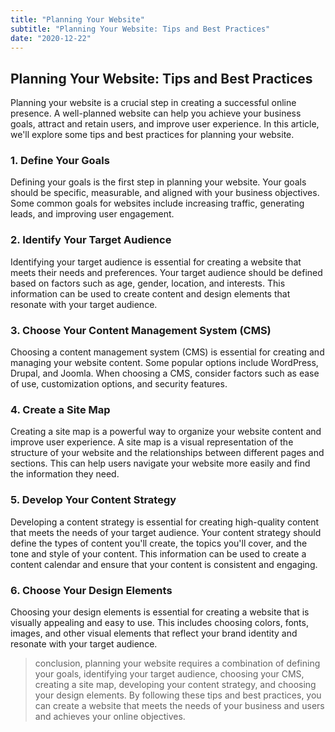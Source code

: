 ```yaml
---
title: "Planning Your Website"
subtitle: "Planning Your Website: Tips and Best Practices"
date: "2020-12-22"
---
```



## Planning Your Website: Tips and Best Practices

Planning your website is a crucial step in creating a successful online presence. A well-planned website can help you achieve your business goals, attract and retain users, and improve user experience. In this article, we'll explore some tips and best practices for planning your website.

### 1. Define Your Goals

Defining your goals is the first step in planning your website. Your goals should be specific, measurable, and aligned with your business objectives. Some common goals for websites include increasing traffic, generating leads, and improving user engagement.

### 2. Identify Your Target Audience

Identifying your target audience is essential for creating a website that meets their needs and preferences. Your target audience should be defined based on factors such as age, gender, location, and interests. This information can be used to create content and design elements that resonate with your target audience.

### 3. Choose Your Content Management System (CMS)

Choosing a content management system (CMS) is essential for creating and managing your website content. Some popular options include WordPress, Drupal, and Joomla. When choosing a CMS, consider factors such as ease of use, customization options, and security features.

### 4. Create a Site Map

Creating a site map is a powerful way to organize your website content and improve user experience. A site map is a visual representation of the structure of your website and the relationships between different pages and sections. This can help users navigate your website more easily and find the information they need.

### 5. Develop Your Content Strategy

Developing a content strategy is essential for creating high-quality content that meets the needs of your target audience. Your content strategy should define the types of content you'll create, the topics you'll cover, and the tone and style of your content. This information can be used to create a content calendar and ensure that your content is consistent and engaging.

### 6. Choose Your Design Elements

Choosing your design elements is essential for creating a website that is visually appealing and easy to use. This includes choosing colors, fonts, images, and other visual elements that reflect your brand identity and resonate with your target audience.

>conclusion, planning your website requires a combination of defining your goals, identifying your target audience, choosing your CMS, creating a site map, developing your content strategy, and choosing your design elements. By following these tips and best practices, you can create a website that meets the needs of your business and users and achieves your online objectives.